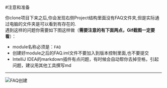 #注意和准备

你clone项目下来之后,你会发现右侧Project结构里面没有FAQ文件夹,但是实际通过电脑的文件夹是可以看到有存在的.  
遇到这样的问题你需要如下图这样做（**需要注意的有下面两点，Gif截图一定要看**）：
* module名称必须是：`FAQ`
* 创建好module之后的FAQ.iml文件不要加入到版本控制里面,也不要提交  
* IntelliJ IDEA的markdown插件有点问题，有时候会自动帮你去掉空格，引起问题，建议用其他工具撰写md

---

![FAQ创建](http://external-img.b0.upaiyun.com/idea-faq.gif)
